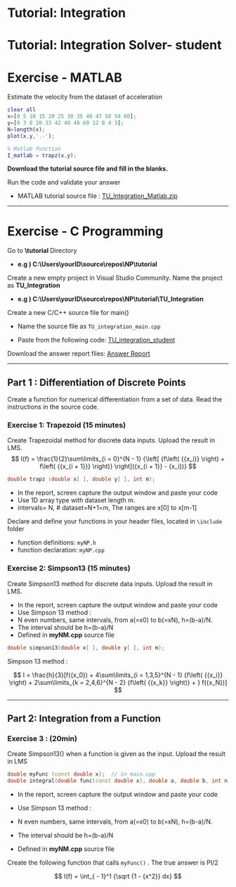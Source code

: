 # Tutorial: Integration



# Tutorial: Integration  Solver- student



# Exercise - MATLAB

 

Estimate the velocity from the dataset of acceleration 

```matlab
clear all
x=[0 5 10 15 20 25 30 35 40 47 50 54 60];
y=[0 3 8 20 33 42 40 48 60 12 8 4 3];
N=length(x);
plot(x,y,'.-');

% Matlab function
I_matlab = trapz(x,y);    
```





**Download the tutorial source file and fill in the blanks.** 

Run the code and validate your answer

* MATLAB tutorial source file : [TU\_Integration\_Matlab.zip](https://github.com/ykkimhgu/NumericalProg-student/blob/main/tutorial/TU_Integration_Matlab.zip)

---







# Exercise -  C Programming



Go to   **\tutorial** Directory 

* **e.g ) C:\Users\yourID\source\repos\NP\tutorial**



Create a new empty project in Visual Studio Community. Name the project as **TU\_Integration**

* **e.g ) C:\Users\yourID\source\repos\NP\tutorial\TU\_Integration**

  



Create a new C/C++ source file for main()

* Name the source file as `TU_integration_main.cpp`

* Paste from the following code:   [TU_integration_student](https://github.com/ykkimhgu/NumericalProg-student/blob/main/tutorial/TU_integration_student.cpp)



Download the answer report files:  [Answer Report](https://github.com/ykkimhgu/NumericalProg-student/blob/main/tutorial/TU_Integration_Answer__yourName_ID.docx)



---



## Part 1 : Differentiation of Discrete Points

Create a function for numerical differentiation from a set of data.  Read the instructions in the source code.



### **Exercise 1:  Trapezoid  (15 minutes)** 

Create Trapezoidal method for discrete data inputs. Upload the result in LMS.
$$
I(f) = \frac{1}{2}\sum\limits_{i = 0}^{N - 1} {\left[ {f\left( {{x_i}} \right) + f\left( {{x_{i + 1}}} \right)} \right]({x_{i + 1}} - {x_i})}
$$



```c++
double trapz (double x[ ], double y[ ], int m);
```




* In the report, screen capture the output window and paste your code
* Use 1D array type with dataset length m.
* intervals= N, # dataset=N+1=m,  The ranges are x[0] to x[m-1]



Declare and define  your functions in your header files, located in  `\include`  folder

* function definitions: `myNP.h`
* function declaration: `myNP.cpp`



### 



### **Exercise 2:  Simpson13  (15 minutes)** 

Create Simpson13 method for discrete data inputs. Upload the result in LMS.

*  In the report, screen capture the output window and paste your code
*  Use Simpson 13 method : 
  * N even numbers, same intervals, from a(=x0) to b(=xN), h=(b-a)/N. 
  * The interval should be      h=(b-a)/N
* Defined in **myNM.cpp** source file



```c++
double simpson13(double x[ ], double y[ ], int m);
```

Simpson 13 method : 

$$
I = \frac{h}{3}[f({x_0}) + 4\sum\limits_{i = 1,3,5}^{N - 1} {f\left( {{x_i}} \right) + 2\sum\limits_{k = 2,4,6}^{N - 2} {f\left( {{x_k}} \right)}  + } f({x_N})]
$$


---



## **Part 2: Integration from a Function** 



### Exercise 3 : (20min)

Create Simpson13() when a function is given as the input. Upload the result in LMS
```c++
double myFunc (const double x);  // in main.cpp
double integral(double func(const double x), double a, double b, int n);  // in myNM.h
```


*  In the report, screen capture the output window and paste your code

*  Use Simpson 13 method : 

  * N even numbers, same intervals, from a(=x0) to b(=xN), h=(b-a)/N. 
  * The interval should be      h=(b-a)/N

* Defined in **myNM.cpp** source file

   

Create the following function that calls `myFunc()` .  The true answer is PI/2


$$
I(f) = \int_{ - 1}^1 {\sqrt {1 - {x^2}} dx}
$$



